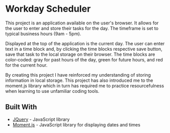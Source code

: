 # Workday Scheduler

This project is an application available on the user's browser. It allows for the user to enter and store their tasks for the day. The timeframe is set to typical business hours (9am - 5pm).

Displayed at the top of the application is the current day. The user can enter text in a time block and, by clicking the time blocks respective save button, save that task to the local storage on their browser. The time blocks are color-coded: gray for past hours of the day, green for future hours, and red for the current hour.

By creating this project I have reinforced my understanding of storing information in local storage. This project has also introduced me to the moment.js library which in turn has required me to practice resourcefulness when learning to use unfamiliar coding tools.

## Built With
- [JQuery](https://jquery.com/) - JavaScript library
- [Moment.js](https://momentjs.com/) - JavaScript library for displaying dates and times

